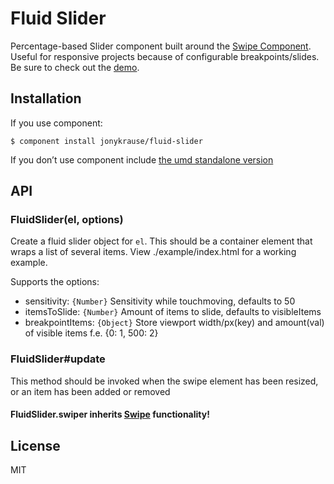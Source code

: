
# Fluid Slider

Percentage-based Slider component built around the [Swipe Component](https://github.com/component/swipe). Useful for responsive projects because of configurable breakpoints/slides. Be sure to check out the [demo](http://jonykrause.github.io/fluid-slider/).


## Installation

If you use component:

    $ component install jonykrause/fluid-slider

If you don’t use component include [the umd standalone version](https://github.com/jonykrause/fluid-slider/blob/master/index.umd-standalone.js)


## API

### FluidSlider(el, options)

Create a fluid slider object for `el`. This should be a container element that wraps a list of several items. View ./example/index.html for a working example.

Supports the options:
 
 - sensitivity: ```{Number}``` Sensitivity while touchmoving, defaults to 50
 - itemsToSlide: ```{Number}``` Amount of items to slide, defaults to visibleItems
 - breakpointItems: ```{Object}``` Store viewport width/px(key) and amount(val) of visible items f.e. {0: 1, 500: 2}


### FluidSlider#update

This method should be invoked when the swipe element has been resized, or an item has been added or removed


#### FluidSlider.swiper inherits [Swipe](https://github.com/component/swipe) functionality!

## License

  MIT
